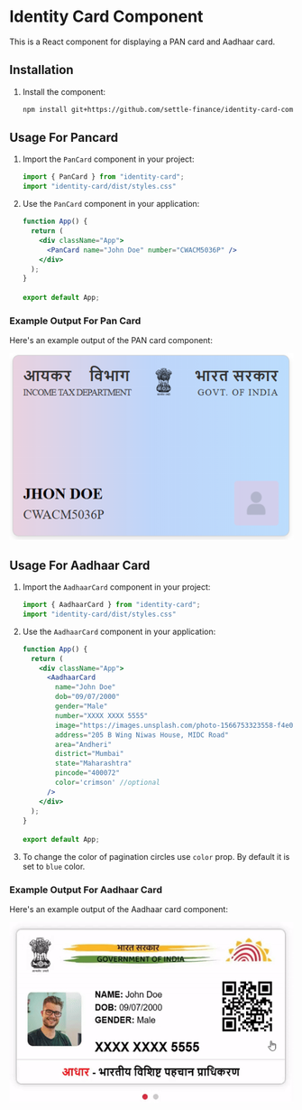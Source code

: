 # Identity Card Component

This is a React component for displaying a PAN card and Aadhaar card.

## Installation

1. Install the component:

   ```bash
   npm install git+https://github.com/settle-finance/identity-card-component.git
   ```

## Usage For Pancard

1. Import the `PanCard` component in your project:

   ```jsx
   import { PanCard } from "identity-card";
   import "identity-card/dist/styles.css"
   ```

2. Use the `PanCard` component in your application:

   ```jsx
   function App() {
     return (
       <div className="App">
         <PanCard name="John Doe" number="CWACM5036P" />
       </div>
     );
   }

   export default App;
   ```

### Example Output For Pan Card

Here's an example output of the PAN card component:

![PAN Card Example](./src/assets/pan-card-output.png)

## Usage For Aadhaar Card

1. Import the `AadhaarCard` component in your project:

   ```jsx
   import { AadhaarCard } from "identity-card";
   import "identity-card/dist/styles.css"
   ```

2. Use the `AadhaarCard` component in your application:

   ```jsx
   function App() {
     return (
       <div className="App">
         <AadhaarCard
           name="John Doe"
           dob="09/07/2000"
           gender="Male"
           number="XXXX XXXX 5555"
           image="https://images.unsplash.com/photo-1566753323558-f4e0952af115?q=80&w=1921&auto=format&fit=crop&ixlib=rb-4.0.3&ixid=M3wxMjA3fDB8MHxwaG90by1wYWdlfHx8fGVufDB8fHx8fA%3D%3D"
           address="205 B Wing Niwas House, MIDC Road"
           area="Andheri"
           district="Mumbai"
           state="Maharashtra"
           pincode="400072"
           color='crimson' //optional
         />
       </div>
     );
   }

   export default App;
   ```
3. To change the color of pagination circles use `color` prop. By default it is set to `blue` color.

### Example Output For Aadhaar Card

Here's an example output of the Aadhaar card component:

![AADHAAR Card Example](./src/assets/aadhaar-demo.gif)
